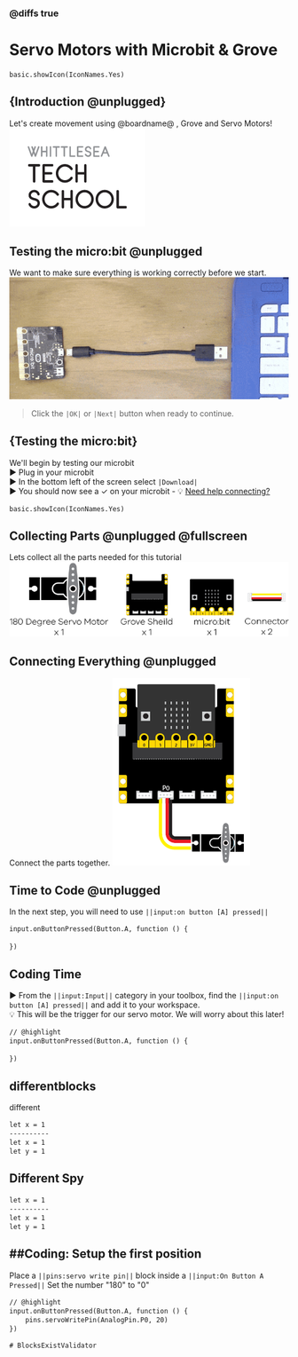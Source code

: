 ### @diffs true

# Servo Motors with Microbit & Grove
```template
basic.showIcon(IconNames.Yes)
```
## {Introduction @unplugged}
Let's create movement using @boardname@ , Grove and Servo Motors!
![WTS Logo](https://raw.githubusercontent.com/CarlTS/microbit-grove/master/assets/WTSLogo.png)

## Testing the micro:bit @unplugged
We want to make sure everything is working correctly before we start.
![Plugging in microbit](https://raw.githubusercontent.com/CarlTS/microbit-grove/master/assets/microbitplugin.gif)   
> Click the ``|OK|`` or ``|Next|`` button when ready to continue.

## {Testing the micro:bit}
We'll begin by testing our microbit   
► Plug in your microbit   
► In the bottom left of the screen select  ``|Download|``  
► You should now see a ✓ on your microbit  -  💡 [Need help connecting?](https://www.youtube.com/watch?v=qSjMDG84bMY)

```blocks
basic.showIcon(IconNames.Yes)
```

## Collecting Parts @unplugged @fullscreen
Lets collect all the parts needed for this tutorial
![GroveShield,Servo,Microbit,Cable](https://raw.githubusercontent.com/CarlTS/grove-sensor-tutorial/master/images/GroveSensors/ServoMotor.png)

## Connecting Everything @unplugged
Connect the parts together.
![Servo to Grove in P0/P14, microbit into the Grove Shield](https://raw.githubusercontent.com/CarlTS/grove-sensor-tutorial/master/images/GroveServoAssembled.png)

## Time to Code @unplugged
In the next step, you will need to use ``||input:on button [A] pressed||``
```blocks
input.onButtonPressed(Button.A, function () {
	
})
```

## Coding Time 
► From the ``||input:Input||`` category in your toolbox, find the ``||input:on button [A] pressed||`` and add it to your workspace.  
💡 This will be the trigger for our servo motor. We will worry about this later!

```blocks
// @highlight
input.onButtonPressed(Button.A, function () {
	
})
```

## differentblocks
different
```diffblocks
let x = 1
----------
let x = 1
let y = 1
```

## Different Spy
```diffspy
let x = 1
----------
let x = 1
let y = 1
```


##Coding: Setup the first position
------------------
Place a ``||pins:servo write pin||`` block inside a ``||input:On Button A Pressed||``
Set the number "180" to "0"
```blocks
// @highlight
input.onButtonPressed(Button.A, function () {
    pins.servoWritePin(AnalogPin.P0, 20)
})
```




```validation.global
# BlocksExistValidator
```